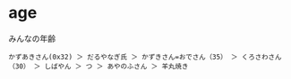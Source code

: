 # age
みんなの年齢

```
かずあきさん(0x32) ＞ だるやなぎ氏 ＞ かずきさん=おでさん（35） ＞ くろさわさん（30） ＞ しばやん ＞ つ ＞ あやのふさん ＞ 羊丸焼き
```
